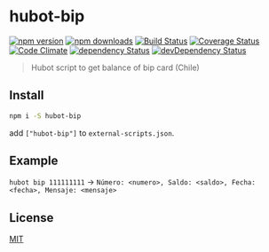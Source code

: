 # hubot-bip

[![npm version](https://img.shields.io/npm/v/hubot-bip.svg?style=flat-square)](https://www.npmjs.com/package/hubot-bip)
[![npm downloads](https://img.shields.io/npm/dm/hubot-bip.svg?style=flat-square)](https://www.npmjs.com/package/hubot-bip)
[![Build Status](https://img.shields.io/travis/lgaticaq/hubot-bip.svg?style=flat-square)](https://travis-ci.org/lgaticaq/hubot-bip)
[![Coverage Status](https://img.shields.io/coveralls/lgaticaq/hubot-bip/master.svg?style=flat-square)](https://coveralls.io/github/lgaticaq/hubot-bip?branch=master)
[![Code Climate](https://img.shields.io/codeclimate/github/lgaticaq/hubot-bip.svg?style=flat-square)](https://codeclimate.com/github/lgaticaq/hubot-bip)
[![dependency Status](https://img.shields.io/david/lgaticaq/hubot-bip.svg?style=flat-square)](https://david-dm.org/lgaticaq/hubot-bip#info=dependencies)
[![devDependency Status](https://img.shields.io/david/dev/lgaticaq/hubot-bip.svg?style=flat-square)](https://david-dm.org/lgaticaq/hubot-bip#info=devDependencies)

> Hubot script to get balance of bip card (Chile)

## Install
```bash
npm i -S hubot-bip
```

add `["hubot-bip"]` to `external-scripts.json`.

## Example
`hubot bip 111111111` -> `Número: <numero>, Saldo: <saldo>, Fecha: <fecha>, Mensaje: <mensaje>`

## License

[MIT](https://tldrlegal.com/license/mit-license)
